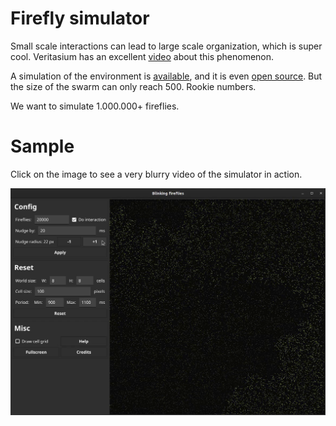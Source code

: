 # Firefly simulator

Small scale interactions can lead to large scale organization,
which is super cool.
Veritasium has an excellent
[video](https://www.youtube.com/watch?v=t-_VPRCtiUg)
about this phenomenon.

A simulation of the environment is
[available](https://ncase.me/fireflies/),
and it is even
[open source](https://github.com/ncase/fireflies).
But the size of the swarm can only reach 500.
Rookie numbers.

We want to simulate 1.000.000+ fireflies.

# Sample

Click on the image to see a very blurry video of the simulator in action.

[![Sample interaction](./sample/sample20k_01.png)](https://www.youtube.com/watch?v=rE-RGsmU51k "Sample interaction")

